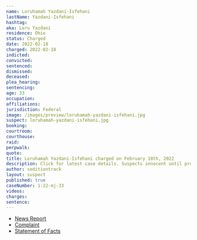 ```yaml
---
name: Loruhamah Yazdani-Isfehani
lastName: Yazdani-Isfehani
hashtag:
aka: Loru Yazdani
residence: Ohio
status: Charged
date: 2022-02-18
charged: 2022-02-18
indicted:
convicted:
sentenced:
dismissed:
deceased:
plea_hearing:
sentencing:
age: 33
occupation:
affiliations:
jurisdiction: Federal
image: /images/preview/loruhamah-yazdani-isfehani.jpg
suspect: loruhamah-yazdani-isfehani.jpg
booking:
courtroom:
courthouse:
raid:
perpwalk:
quote:
title: Loruhamah Yazdani-Isfehani charged on February 18th, 2022
description: Click for latest case details. Suspects innocent until proven guilty.
author: seditiontrack
layout: suspect
published: true
caseNumber: 1:22-mj-33
videos:
charges:
sentence:
---
```


- [News Report](https://sports.yahoo.com/two-athens-county-sisters-join-205327176.html)
- [Complaint](https://www.justice.gov/usao-dc/case-multi-defendant/file/1477226/download)
- [Statement of Facts](https://www.justice.gov/usao-dc/case-multi-defendant/file/1477231/download)
